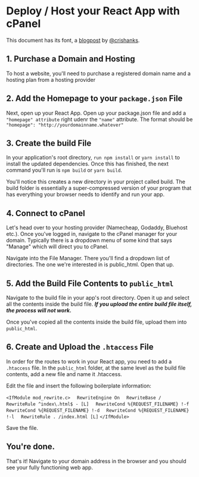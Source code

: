 # Deploy / Host your React App with cPanel

This document has its font, a [blogpost](https://dev.to/crishanks/deploy-host-your-react-app-with-cpanel-in-under-5-minutes-4mf6) by [@crishanks](https://github.com/crishanks).

## 1. Purchase a Domain and Hosting

To host a website, you'll need to purchase a registered domain name and a hosting plan from a hosting provider

## 2. Add the Homepage to your `package.json` File

Next, open up your React App. Open up your package.json file and add a `"homepage" attribute` right udenr the `"name"` attribute. The format should be `"homepage": "http://yourdomainname.whatever"`

## 3. Create the build File

In your application's root directory, `run npm install` or `yarn install` to install the updated dependencies. Once this has finished, the next command you'll run is `npm build` or `yarn build`.

You'll notice this creates a new directory in your project called build. The build folder is essentially a super-compressed version of your program that has everything your browser needs to identify and run your app.

## 4. Connect to cPanel

Let's head over to your hosting provider (Namecheap, Godaddy, Bluehost etc.). Once you've logged in, navigate to the cPanel manager for your domain. Typically there is a dropdown menu of some kind that says "Manage" which will direct you to cPanel.

Navigate into the File Manager. There you'll find a dropdown list of directories. The one we're interested in is public_html. Open that up.

## 5. Add the Build File Contents to `public_html`

Navigate to the build file in your app's root directory. Open it up and select all the contents inside the build file. ***If you upload the entire build file itself, the process will not work.***

Once you've copied all the contents inside the build file, upload them into `public_html`.

## 6. Create and Upload the `.htaccess` File

In order for the routes to work in your React app, you need to add a `.htaccess` file. In the `public_html` folder, at the same level as the build file contents, add a new file and name it .htaccess.

Edit the file and insert the following boilerplate information:

`<IfModule mod_rewrite.c>`
`  RewriteEngine On`
`  RewriteBase /`
`  RewriteRule ^index\.html$ - [L]`
`  RewriteCond %{REQUEST_FILENAME} !-f`
`  RewriteCond %{REQUEST_FILENAME} !-d`
`  RewriteCond %{REQUEST_FILENAME} !-l`
`  RewriteRule . /index.html [L]`
`</IfModule>`

Save the file.

## You're done. 

That's it! Navigate to your domain address in the browser and you should see your fully functioning web app.




